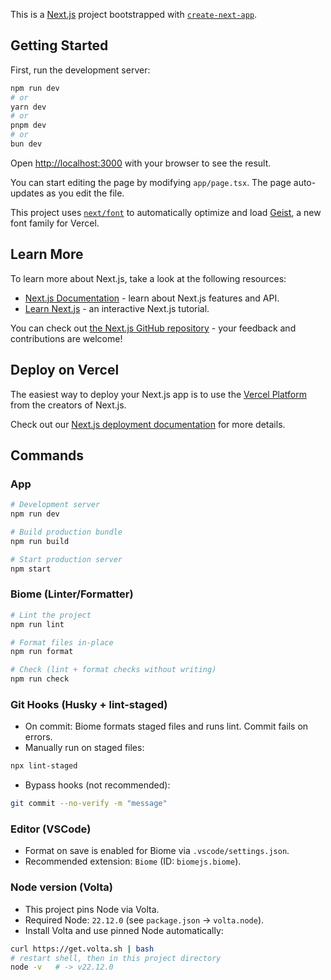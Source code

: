 This is a [Next.js](https://nextjs.org) project bootstrapped with [`create-next-app`](https://nextjs.org/docs/app/api-reference/cli/create-next-app).

## Getting Started

First, run the development server:

```bash
npm run dev
# or
yarn dev
# or
pnpm dev
# or
bun dev
```

Open [http://localhost:3000](http://localhost:3000) with your browser to see the result.

You can start editing the page by modifying `app/page.tsx`. The page auto-updates as you edit the file.

This project uses [`next/font`](https://nextjs.org/docs/app/building-your-application/optimizing/fonts) to automatically optimize and load [Geist](https://vercel.com/font), a new font family for Vercel.

## Learn More

To learn more about Next.js, take a look at the following resources:

- [Next.js Documentation](https://nextjs.org/docs) - learn about Next.js features and API.
- [Learn Next.js](https://nextjs.org/learn) - an interactive Next.js tutorial.

You can check out [the Next.js GitHub repository](https://github.com/vercel/next.js) - your feedback and contributions are welcome!

## Deploy on Vercel

The easiest way to deploy your Next.js app is to use the [Vercel Platform](https://vercel.com/new?utm_medium=default-template&filter=next.js&utm_source=create-next-app&utm_campaign=create-next-app-readme) from the creators of Next.js.

Check out our [Next.js deployment documentation](https://nextjs.org/docs/app/building-your-application/deploying) for more details.

## Commands

### App

```bash
# Development server
npm run dev

# Build production bundle
npm run build

# Start production server
npm start
```

### Biome (Linter/Formatter)

```bash
# Lint the project
npm run lint

# Format files in-place
npm run format

# Check (lint + format checks without writing)
npm run check
```

### Git Hooks (Husky + lint-staged)

- On commit: Biome formats staged files and runs lint. Commit fails on errors.
- Manually run on staged files:

```bash
npx lint-staged
```

- Bypass hooks (not recommended):

```bash
git commit --no-verify -m "message"
```

### Editor (VSCode)

- Format on save is enabled for Biome via `.vscode/settings.json`.
- Recommended extension: `Biome` (ID: `biomejs.biome`).

### Node version (Volta)

- This project pins Node via Volta.
- Required Node: `22.12.0` (see `package.json` → `volta.node`).
- Install Volta and use pinned Node automatically:

```bash
curl https://get.volta.sh | bash
# restart shell, then in this project directory
node -v   # -> v22.12.0
```
